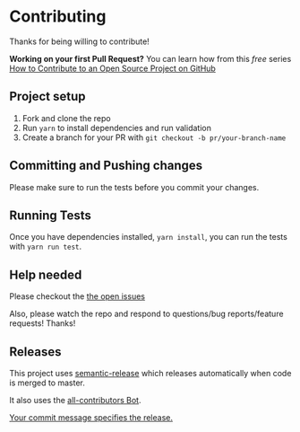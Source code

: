 # Contributing

Thanks for being willing to contribute!

**Working on your first Pull Request?** You can learn how from this _free_
series [How to Contribute to an Open Source Project on GitHub][egghead]

## Project setup

1. Fork and clone the repo
2. Run `yarn` to install dependencies and run validation
3. Create a branch for your PR with `git checkout -b pr/your-branch-name`

## Committing and Pushing changes

Please make sure to run the tests before you commit your changes.

## Running Tests

Once you have dependencies installed, `yarn install`, you can run the tests with `yarn run test`.

## Help needed

Please checkout the [the open issues][issues]

Also, please watch the repo and respond to questions/bug reports/feature
requests! Thanks!

[egghead]: https://egghead.io/series/how-to-contribute-to-an-open-source-project-on-github
[issues]: https://github.com/rodrigomata/screenshot-area/issues

## Releases

This project uses [semantic-release](https://github.com/semantic-release/semantic-release) which releases automatically when code is merged to master.

It also uses the [all-contributors Bot](https://allcontributors.org/docs/en/bot/usage).

[Your commit message specifies the release.](https://github.com/conventional-changelog/conventional-changelog/tree/master/packages/conventional-changelog-angular#angular-convention)